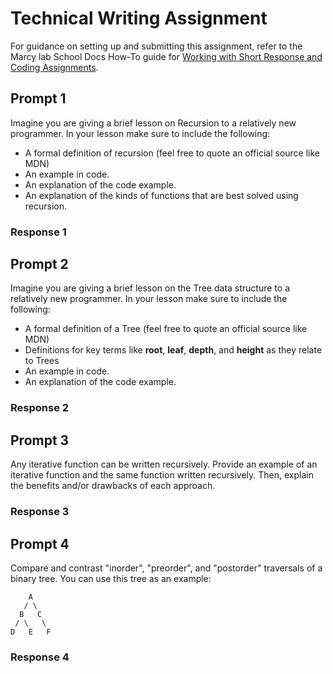 # Technical Writing Assignment

For guidance on setting up and submitting this assignment, refer to the Marcy lab School Docs How-To guide for [Working with Short Response and Coding Assignments](https://marcylabschool.gitbook.io/marcy-lab-school-docs/fullstack-curriculum/how-tos/working-with-assignments#how-to-work-on-assignments).

## Prompt 1

Imagine you are giving a brief lesson on Recursion to a relatively new programmer. In your lesson make sure to include the following:

* A formal definition of recursion (feel free to quote an official source like MDN)
* An example in code.
* An explanation of the code example.
* An explanation of the kinds of functions that are best solved using recursion.

### Response 1

## Prompt 2

Imagine you are giving a brief lesson on the Tree data structure to a relatively new programmer. In your lesson make sure to include the following:

* A formal definition of a Tree (feel free to quote an official source like MDN)
* Definitions for key terms like **root**, **leaf**, **depth**, and **height** as they relate to Trees
* An example in code.
* An explanation of the code example.

### Response 2

## Prompt 3

Any iterative function can be written recursively. Provide an example of an iterative function and the same function written recursively. Then, explain the benefits and/or drawbacks of each approach.

### Response 3

## Prompt 4

Compare and contrast "inorder", "preorder", and "postorder" traversals of a binary tree. You can use this tree as an example:

```
    A
   / \
  B   C
 / \   \
D   E   F
```

### Response 4
